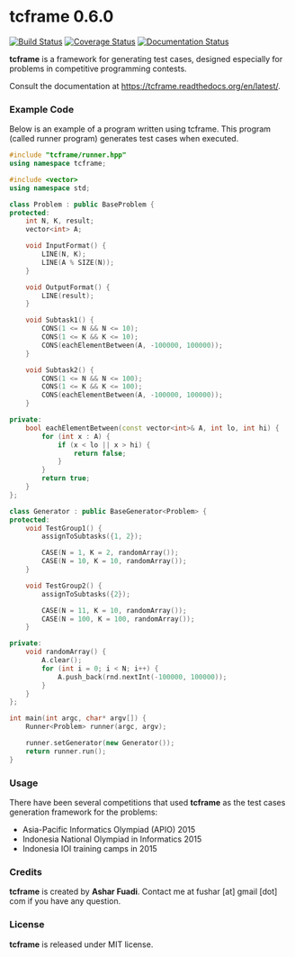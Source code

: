 # tcframe 0.6.0

[![Build Status](https://travis-ci.org/fushar/tcframe.svg?branch=master)](https://travis-ci.org/fushar/tcframe)
[![Coverage Status](http://codecov.io/github/fushar/tcframe/coverage.svg?branch=master)](http://codecov.io/github/fushar/tcframe?branch=master)
[![Documentation Status](https://readthedocs.org/projects/tcframe/badge/?version=latest)](https://readthedocs.org/projects/tcframe)

**tcframe** is a framework for generating test cases, designed especially for problems in competitive programming contests.

Consult the documentation at https://tcframe.readthedocs.org/en/latest/.

### Example Code

Below is an example of a program written using tcframe. This program (called runner program) generates test cases when executed.

```c++
#include "tcframe/runner.hpp"
using namespace tcframe;

#include <vector>
using namespace std;

class Problem : public BaseProblem {
protected:
    int N, K, result;
    vector<int> A;

    void InputFormat() {
        LINE(N, K);
        LINE(A % SIZE(N));
    }

    void OutputFormat() {
        LINE(result);
    }

    void Subtask1() {
        CONS(1 <= N && N <= 10);
        CONS(1 <= K && K <= 10);
        CONS(eachElementBetween(A, -100000, 100000));
    }

    void Subtask2() {
        CONS(1 <= N && N <= 100);
        CONS(1 <= K && K <= 100);
        CONS(eachElementBetween(A, -100000, 100000));
    }

private:
    bool eachElementBetween(const vector<int>& A, int lo, int hi) {
        for (int x : A) {
            if (x < lo || x > hi) {
                return false;
            }
        }
        return true;
    }
};

class Generator : public BaseGenerator<Problem> {
protected:
    void TestGroup1() {
        assignToSubtasks({1, 2});

        CASE(N = 1, K = 2, randomArray());
        CASE(N = 10, K = 10, randomArray());
    }

    void TestGroup2() {
        assignToSubtasks({2});

        CASE(N = 11, K = 10, randomArray());
        CASE(N = 100, K = 100, randomArray());
    }

private:
    void randomArray() {
        A.clear();
        for (int i = 0; i < N; i++) {
            A.push_back(rnd.nextInt(-100000, 100000));
        }
    }
};

int main(int argc, char* argv[]) {
    Runner<Problem> runner(argc, argv);

    runner.setGenerator(new Generator());
    return runner.run();
}
```

### Usage

There have been several competitions that used **tcframe** as the test cases generation framework for the problems:

- Asia-Pacific Informatics Olympiad (APIO) 2015
- Indonesia National Olympiad in Informatics 2015
- Indonesia IOI training camps in 2015

### Credits

**tcframe** is created by **Ashar Fuadi**. Contact me at fushar [at] gmail [dot] com if you have any question.

### License

**tcframe** is released under MIT license.
